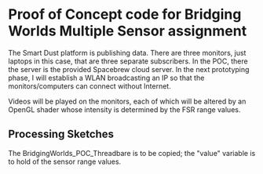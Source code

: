 Proof of Concept code for Bridging Worlds Multiple Sensor assignment
====================================================================

The Smart Dust platform is publishing data. There are three monitors, just laptops in this case, that are three separate subscribers. In the POC, there the server is the provided Spacebrew cloud server. In the next prototyping phase, I will establish a WLAN broadcasting an IP so that the monitors/computers can connect without Internet.

Videos will be played on the monitors, each of which will be altered by an OpenGL shader whose intensity is determined by the FSR range values.


Processing Sketches
-------------------
The BridgingWorlds_POC_Threadbare is to be copied; the "value" variable is to hold of the sensor range values.
